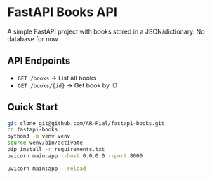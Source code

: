 # FastAPI Books API

A simple FastAPI project with books stored in a JSON/dictionary. No database for now.

## API Endpoints
- `GET /books` → List all books
- `GET /books/{id}` → Get book by ID

## Quick Start
```bash
git clone git@github.com/AR-Pial/fastapi-books.git
cd fastapi-books
python3 -m venv venv
source venv/bin/activate
pip install -r requirements.txt
uvicorn main:app --host 0.0.0.0 --port 8000

uvicorn main:app --reload
